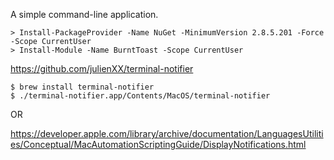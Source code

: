 A simple command-line application.

```
> Install-PackageProvider -Name NuGet -MinimumVersion 2.8.5.201 -Force -Scope CurrentUser
> Install-Module -Name BurntToast -Scope CurrentUser
```

https://github.com/julienXX/terminal-notifier
```
$ brew install terminal-notifier
$ ./terminal-notifier.app/Contents/MacOS/terminal-notifier
```
OR

https://developer.apple.com/library/archive/documentation/LanguagesUtilities/Conceptual/MacAutomationScriptingGuide/DisplayNotifications.html
